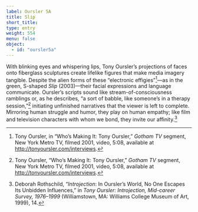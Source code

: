 ```yaml
---
label: Oursler 5A
title: Slip
short_title:
type: entry
weight: 554
menu: false
object:
  - id: "oursler5a"
---
```

With blinking eyes and whispering lips, Tony Oursler’s projections of faces onto fiberglass sculptures create lifelike figures that make media imagery tangible. Despite the alien forms of these “electronic effigies”[^1]—as in the green, S-shaped *Slip* (2003)—their facial expressions and language communicate. Oursler’s scripts sound like stream-of-consciousness ramblings or, as he describes, “a sort of babble, like someone’s in a therapy session,”[^2] initiating unfinished narratives that the viewer is left to complete. Mirroring human struggle and humor, they play on human empathy; like film and television characters with whom we bond, they invite our affinity.[^3]

[^1]: Tony Oursler, in “Who’s Making It: Tony Oursler,” *Gotham TV* segment, New York Metro TV, filmed 2001, video, 5:08, available at http://tonyoursler.com/interviews.

[^2]: Tony Oursler, “Who’s Making It: Tony Oursler,” *Gotham TV* segment, New York Metro TV, filmed 2001, video, 5:08, available at http://tonyoursler.com/interviews.

[^3]: Deborah Rothschild, “*Introjection*: In Oursler’s World, No One Escapes Its Unbidden Influences,” in *Tony Oursler: Introjection, Mid-career Survey, 1976–1999* (Williamstown, MA: Williams College Museum of Art, 1999), 14.
